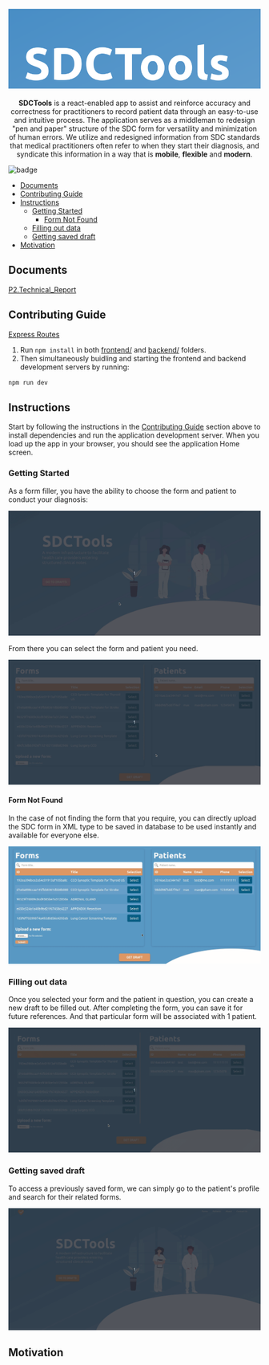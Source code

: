 
<p align="center">
<img alt="SDCTools Banner" src="docs/banner.png">
<br/>
<br/>
<strong>SDCTools</strong> is a react-enabled app to assist and reinforce accuracy and correctness for practitioners to record patient data through an easy-to-use and intuitive process. The application serves as a middleman to redesign "pen and paper" structure of the SDC form for versatility and minimization of human errors. We utilize and redesigned information from SDC standards that medical practitioners often refer to when they start their diagnosis, and syndicate this information in a way that is <strong>mobile</strong>, <strong>flexible</strong> and <strong>modern</strong>.
</p>

![badge](https://github.com/csc302-spring-2020/proj-FakeBirds/workflows/Node.js%20CI/badge.svg)

- [Documents](#documents)
- [Contributing Guide](#contributing-guide)
- [Instructions](#instructions)
  - [Getting Started](#getting-started)
    - [Form Not Found](#form-not-found)
  - [Filling out data](#filling-out-data)
  - [Getting saved draft](#getting-saved-draft)
- [Motivation](#motivation)

## Documents

[P2.Technical_Report](./docs/phase2/product.md)

## Contributing Guide

[Express Routes](docs/routes.md)

1. Run `npm install` in both [frontend/](/frontend/) and [backend/](/backend/) folders.
2. Then simultaneously buidling and starting the frontend and backend development servers by running:

```bash
npm run dev
```

## Instructions

Start by following the instructions in the [Contributing Guide](#Contributing_Guide) section above to install dependencies and run the application development server. When you load up the app in your browser, you should see the application Home screen.

### Getting Started

As a form filler, you have the ability to choose the form and patient to conduct your diagnosis:

![Home](docs/home.gif)

From there you can select the form and patient you need.

![Picking](docs/picking.gif)

#### Form Not Found

In the case of not finding the form that you require, you can directly upload the SDC form in XML type to be saved in database to be used instantly and available for everyone else.

![Upload](docs/upload.gif)

### Filling out data

Once you selected your form and the patient in question, you can create a new draft to be filled out. After completing the form, you can save it for future references. And that particular form will be associated with 1 patient.

![Saving](docs/Saving.gif)

### Getting saved draft 

To access a previously saved form, we can simply go to the patient's profile and search for their related forms.

![Get saved draft](docs/savedForm.gif)

## Motivation

